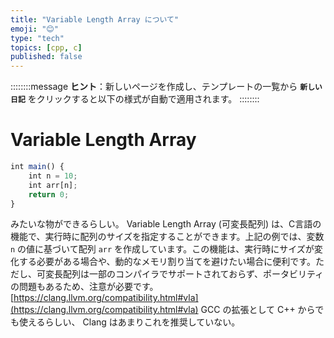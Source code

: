```yaml
---
title: "Variable Length Array について"
emoji: "😊"
type: "tech"
topics: [cpp, c]
published: false
---
```


::::::::message
**ヒント**：新しいページを作成し、テンプレートの一覧から **`新しい日記`** をクリックすると以下の様式が自動で適用されます。
::::::::

# Variable Length Array

```javascript
int main() {
	int n = 10;
	int arr[n];
	return 0;
}
```

みたいな物ができるらしい。
Variable Length Array (可変長配列) は、C言語の機能で、実行時に配列のサイズを指定することができます。上記の例では、変数 `n` の値に基づいて配列 `arr` を作成しています。この機能は、実行時にサイズが変化する必要がある場合や、動的なメモリ割り当てを避けたい場合に便利です。ただし、可変長配列は一部のコンパイラでサポートされておらず、ポータビリティの問題もあるため、注意が必要です。
[https://clang.llvm.org/compatibility.html#vla](https://clang.llvm.org/compatibility.html#vla) 
GCC の拡張として C++ からでも使えるらしい、 Clang はあまりこれを推奨していない。
